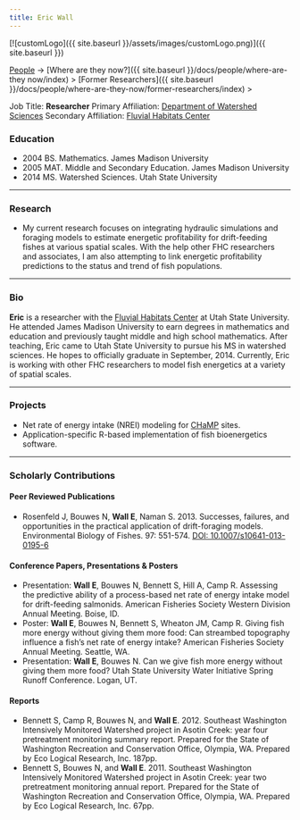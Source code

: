 ```yaml
---
title: Eric Wall
---
```


[![customLogo]({{ site.baseurl }}/assets/images/customLogo.png)]({{ site.baseurl }})

[People]({{site.baseurl}}/docs/people/index) -> [Where are they now?]({{ site.baseurl }}/docs/people/where-are-they now/index) > [Former Researchers]({{ site.baseurl }}/docs/people/where-are-they-now/former-researchers/index) >

Job Title: **Researcher**
Primary Affiliation: [Department of Watershed Sciences](http://qcnr.usu.edu/wats/)
Secondary Affiliation: [Fluvial Habitats Center](http://etal.joewheaton.org/)

### Education

- 2004 BS. Mathematics. James Madison University
- 2005 MAT. Middle and Secondary Education. James Madison University
- 2014 MS. Watershed Sciences. Utah State University

------

### Research

- My current research focuses on integrating hydraulic simulations and foraging models to estimate energetic profitability for drift-feeding fishes at various spatial scales.  With the help other FHC researchers and associates, I am also attempting to link energetic profitability predictions to the status and trend of fish populations.

------

### Bio

**Eric** is a researcher with the [Fluvial Habitats Center](http://etal.joewheaton.org/) at Utah State University.  He attended James Madison University to earn degrees in mathematics and education and previously taught middle and high school mathematics.  After teaching, Eric came to Utah State University to pursue his MS in watershed sciences.  He hopes to officially graduate in September, 2014.  Currently, Eric is working with other FHC researchers to model fish energetics at a variety of spatial scales.

------

### Projects

- Net rate of energy intake (NREI) modeling for [CHaMP](https://www.champmonitoring.org/) sites.
- Application-specific R-based implementation of fish bioenergetics software.

------

### Scholarly Contributions

#### Peer Reviewed Publications

- Rosenfeld J, Bouwes N, **Wall E**, Naman S. 2013. Successes, failures, and opportunities in the practical application of drift-foraging models. Environmental Biology of Fishes. 97: 551-574. [DOI: 10.1007/s10641-013-0195-6](http://link.springer.com/article/10.1007%2Fs10641-013-0195-6)

#### Conference Papers, Presentations & Posters

- Presentation:  **Wall E**, Bouwes N, Bennett S, Hill A, Camp R. Assessing the predictive ability of a process-based net rate of energy intake model for drift-feeding salmonids. American Fisheries Society Western Division Annual Meeting. Boise, ID.
- Poster:  **Wall E**, Bouwes N, Bennett S, Wheaton JM, Camp R. Giving fish more energy without giving them more food: Can streambed topography influence a fish’s net rate of energy intake? American Fisheries Society Annual Meeting. Seattle, WA.
- Presentation:  **Wall E**, Bouwes N. Can we give fish more energy without giving them more food? Utah State University Water Initiative Spring Runoff Conference. Logan, UT.

#### Reports

- Bennett S, Camp R, Bouwes N, and **Wall E**. 2012. Southeast Washington Intensively Monitored Watershed project in Asotin Creek: year four pretreatment monitoring summary report. Prepared for the State of Washington Recreation and Conservation Office, Olympia, WA. Prepared by Eco Logical Research, Inc. 187pp.
- Bennett S, Bouwes N, and **Wall E**. 2011. Southeast Washington Intensively Monitored Watershed project in Asotin Creek: year two pretreatment monitoring annual report. Prepared for the State of Washington Recreation and Conservation Office, Olympia, WA. Prepared by Eco Logical Research, Inc. 67pp.